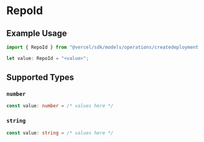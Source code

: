# RepoId

## Example Usage

```typescript
import { RepoId } from "@vercel/sdk/models/operations/createdeployment.js";

let value: RepoId = "<value>";
```

## Supported Types

### `number`

```typescript
const value: number = /* values here */
```

### `string`

```typescript
const value: string = /* values here */
```

